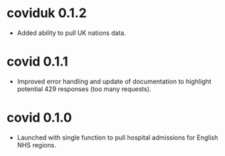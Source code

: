 # coviduk 0.1.2

* Added ability to pull UK nations data.

# covid 0.1.1

* Improved error handling and update of documentation to highlight potential 429 responses (too many requests).

# covid 0.1.0

* Launched with single function to pull hospital admissions for English NHS regions.
